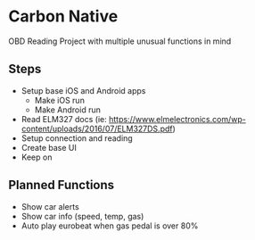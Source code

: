 # Carbon Native
OBD Reading Project with multiple unusual functions in mind

## Steps
- Setup base iOS and Android apps
  - Make iOS run 
  - Make Android run
- Read ELM327 docs (ie: https://www.elmelectronics.com/wp-content/uploads/2016/07/ELM327DS.pdf)
- Setup connection and reading
- Create base UI
- Keep on

## Planned Functions
- Show car alerts
- Show car info (speed, temp, gas)
- Auto play eurobeat when gas pedal is over 80%
